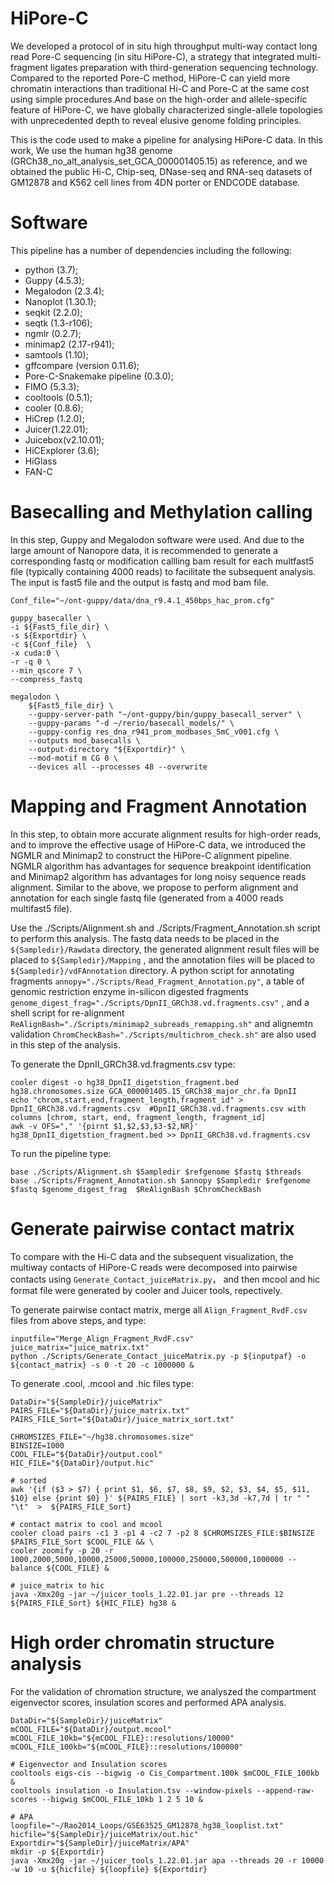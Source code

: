 # HiPore-C
We developed a protocol of in situ high throughput multi-way contact long read Pore-C sequencing (in situ HiPore-C), a strategy that integrated multi-fragment ligates preparation with third-generation sequencing technology. Compared to the reported Pore-C method, HiPore-C can yield more chromatin interactions than traditional Hi-C and Pore-C at the same cost using simple procedures.And base on the high-order and allele-specific feature of HiPore-C, we have globally characterized single-allele topologies with unprecedented depth to reveal elusive genome folding principles.

This is the code used to make a pipeline for analysing HiPore-C data. In this work, We use the human hg38 genome (GRCh38_no_alt_analysis_set_GCA_000001405.15) as reference, and we obtained the public Hi-C, Chip-seq, DNase-seq and RNA-seq datasets of GM12878 and K562 cell lines from 4DN porter or ENDCODE database. 

# Software
This pipeline has a number of dependencies including the following:

- python (3.7);
- Guppy (4.5.3);  
- Megalodon (2.3.4);  
- Nanoplot (1.30.1);  
- seqkit (2.2.0);
- seqtk (1.3-r106);
- ngmlr (0.2.7);  
- minimap2 (2.17-r941);  
- samtools (1.10);  
- gffcompare (version 0.11.6);  
- Pore-C-Snakemake pipeline (0.3.0);  
- FIMO (5.3.3);   
- cooltools (0.5.1);  
- cooler (0.8.6);  
- HiCrep (1.2.0);  
- Juicer(1.22.01);  
- Juicebox(v2.10.01);  
- HiCExplorer (3.6);  
- HiGlass  
- FAN-C 


# Basecalling and Methylation calling

In this step, Guppy and Megalodon software were used. And due to the large amount of Nanopore data, it is recommended to generate a corresponding fastq or modification callling bam result for each multfast5 file (typically containing 4000 reads) to facilitate the subsequent analysis. The input is fast5 file and the output is fastq and mod bam file.

``` 
Conf_file="~/ont-guppy/data/dna_r9.4.1_450bps_hac_prom.cfg"

guppy_basecaller \
-i ${Fast5_file_dir} \
-s ${Exportdir} \
-c ${Conf_file}  \
-x cuda:0 \
-r -q 0 \
--min_qscore 7 \
--compress_fastq
``` 

``` 
megalodon \
    ${Fast5_file_dir} \
    --guppy-server-path "~/ont-guppy/bin/guppy_basecall_server" \
    --guppy-params "-d ~/rerio/basecall_models/" \
    --guppy-config res_dna_r941_prom_modbases_5mC_v001.cfg \
    --outputs mod_basecalls \
    --output-directory "${Exportdir}" \
    --mod-motif m CG 0 \
    --devices all --processes 48 --overwrite
``` 

# Mapping and Fragment Annotation
In this step, to obtain more accurate alignment results for high-order reads, and to improve the effective usage of HiPore-C data, we introduced the NGMLR and Minimap2 to construct the HiPore-C alignment pipeline. NGMLR algorithm has advantages for sequence breakpoint identification and Minimap2 algorithm has advantages for long noisy sequence reads alignment. Similar to the above, we propose to perform alignment and annotation for each single fastq file (generated from a 4000 reads multifast5 file).

Use the ./Scripts/Alignment.sh  and ./Scripts/Fragment_Annotation.sh script to perform this analysis. The fastq data needs to be placed in the ```${Sampledir}/Rawdata``` directory, the generated alignment result files will be placed to ```${Sampledir}/Mapping``` , and the annotation files will be placed to ```${Sampledir}/vdFAnnotation``` directory.  A python script for annotating fragments ```annopy="./Scripts/Read_Fragment_Annotation.py"```, a table of genomic restriction enzyme  in-silicon digested fragments ```genome_digest_frag="./Scripts/DpnII_GRCh38.vd.fragments.csv"``` , and a shell script for re-alignment ```ReAlignBash="./Scripts/minimap2_subreads_remapping.sh"``` and alignemtn validation ```ChromCheckBash="./Scripts/multichrom_check.sh"``` are also used in this step of the analysis.

To generate the DpnII_GRCh38.vd.fragments.csv type:
```
cooler digest -o hg38_DpnII_digetstion_fragment.bed hg38.chromosomes.size GCA_000001405.15_GRCh38_major_chr.fa DpnII
echo "chrom,start,end,fragment_length,fragment_id" > DpnII_GRCh38.vd.fragments.csv  #DpnII_GRCh38.vd.fragments.csv with columns [chrom, start, end, fragment_length, fragment_id]
awk -v OFS="," '{pirnt $1,$2,$3,$3-$2,NR}' hg38_DpnII_digetstion_fragment.bed >> DpnII_GRCh38.vd.fragments.csv
``` 

To run the pipeline type:

``` 
base ./Scripts/Alignment.sh $Sampledir $refgenome $fastq $threads
base ./Scripts/Fragment_Annotation.sh $annopy $Sampledir $refgenome $fastq $genome_digest_frag  $ReAlignBash $ChromCheckBash

``` 



# Generate pairwise contact matrix
To compare with the Hi-C data and the subsequent visualization, the multiway contacts of HiPore-C reads were decomposed into pairwise contacts using ```Generate_Contact_juiceMatrix.py```， and then  mcool and hic format file were generated by cooler and Juicer tools, repectively.

To generate pairwise contact matrix, merge all ```Align_Fragment_RvdF.csv``` files from above steps, and type:
``` 
inputfile="Merge_Align_Fragment_RvdF.csv"
juice_matrix="juice_matrix.txt"
python ./Scripts/Generate_Contact_juiceMatrix.py -p ${inputpaf} -o ${contact_matrix} -s 0 -t 20 -c 1000000 &
``` 


To generate .cool, .mcool and .hic files type:
``` 
DataDir="${SampleDir}/juiceMatrix"
PAIRS_FILE="${DataDir}/juice_matrix.txt"
PAIRS_FILE_Sort="${DataDir}/juice_matrix_sort.txt"

CHROMSIZES_FILE="~/hg38.chromosomes.size"
BINSIZE=1000
COOL_FILE="${DataDir}/output.cool"
HIC_FILE="${DataDir}/output.hic"

# sorted
awk '{if ($3 > $7) { print $1, $6, $7, $8, $9, $2, $3, $4, $5, $11, $10} else {print $0} }' ${PAIRS_FILE} | sort -k3,3d -k7,7d | tr " " "\t"  >  ${PAIRS_FILE_Sort}

# contact matrix to cool and mcool
cooler cload pairs -c1 3 -p1 4 -c2 7 -p2 8 $CHROMSIZES_FILE:$BINSIZE $PAIRS_FILE_Sort $COOL_FILE && \
cooler zoomify -p 20 -r 1000,2000,5000,10000,25000,50000,100000,250000,500000,1000000 --balance ${COOL_FILE} &

# juice_matrix to hic
java -Xmx20g -jar ~/juicer_tools_1.22.01.jar pre --threads 12 ${PAIRS_FILE_Sort} ${HIC_FILE} hg38 &
``` 


# High order chromatin structure analysis

For the validation of chromation structure, we analyszed the compartment eigenvector scores, insulation scores and performed APA analysis.
``` 
DataDir="${SampleDir}/juiceMatrix"
mCOOL_FILE="${DataDir}/output.mcool"
mCOOL_FILE_10kb="${mCOOL_FILE}::resolutions/10000"
mCOOL_FILE_100kb="${mCOOL_FILE}::resolutions/100000"

# Eigenvector and Insulation scores
cooltools eigs-cis --bigwig -o Cis_Compartment.100k $mCOOL_FILE_100kb &
cooltools insulation -o Insulation.tsv --window-pixels --append-raw-scores --bigwig $mCOOL_FILE_10kb 1 2 5 10 &

# APA
loopfile="~/Rao2014_Loops/GSE63525_GM12878_hg38_looplist.txt"
hicfile="${SampleDir}/juiceMatrix/out.hic"
Exportdir="${SampleDir}/juiceMatrix/APA"
mkdir -p ${Exportdir}
java -Xmx20g -jar ~/juicer_tools_1.22.01.jar apa --threads 20 -r 10000 -w 10 -u ${hicfile} ${loopfile} ${Exportdir}
``` 
